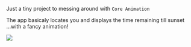 Just a tiny project to messing around with `Core Animation`

The app basicaly locates you and displays the time remaining till sunset
...with a fancy animation!

<img src="http://farm3.staticflickr.com/2830/10120355385_776b5d3630_o.png">

